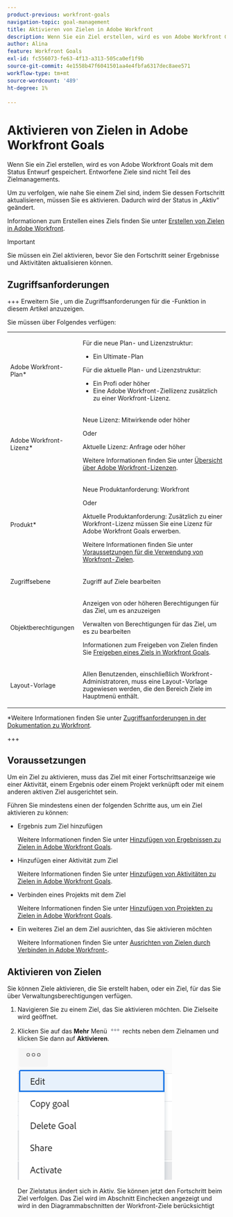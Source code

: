 ```yaml
---
product-previous: workfront-goals
navigation-topic: goal-management
title: Aktivieren von Zielen in Adobe Workfront
description: Wenn Sie ein Ziel erstellen, wird es von Adobe Workfront Goals mit dem Status Entwurf gespeichert. Entworfene Ziele sind nicht Teil des Zielmanagements.
author: Alina
feature: Workfront Goals
exl-id: fc556073-fe63-4f13-a313-505ca0ef1f9b
source-git-commit: 4e1558b47f6041501aa4e4fbfa6317dec8aee571
workflow-type: tm+mt
source-wordcount: '489'
ht-degree: 1%

---
```


# Aktivieren von Zielen in Adobe Workfront Goals

<!--Audited for P&P only: 4/2025-->

Wenn Sie ein Ziel erstellen, wird es von Adobe Workfront Goals mit dem Status Entwurf gespeichert. Entworfene Ziele sind nicht Teil des Zielmanagements.

Um zu verfolgen, wie nahe Sie einem Ziel sind, indem Sie dessen Fortschritt aktualisieren, müssen Sie es aktivieren. Dadurch wird der Status in „Aktiv“ geändert.

Informationen zum Erstellen eines Ziels finden Sie unter [Erstellen von Zielen in Adobe Workfront](../../workfront-goals/goal-management/create-goals.md).

>[!IMPORTANT]
>
>Sie müssen ein Ziel aktivieren, bevor Sie den Fortschritt seiner Ergebnisse und Aktivitäten aktualisieren können.


## Zugriffsanforderungen

+++ Erweitern Sie , um die Zugriffsanforderungen für die -Funktion in diesem Artikel anzuzeigen.

Sie müssen über Folgendes verfügen:

<table style="table-layout:auto">
<col>
</col>
<col>
</col>
<tbody>
 <tr> 
   <td role="rowheader">Adobe Workfront-Plan*</td> 
   <td> 
   <p>Für die neue Plan- und Lizenzstruktur:
  <ul><li>Ein Ultimate-Plan </li></ul>
   </p>
<p>Für die aktuelle Plan- und Lizenzstruktur: 
<ul><li> Ein Profi oder höher </li>
  <li>Eine Adobe Workfront-Ziellizenz zusätzlich zu einer Workfront-Lizenz.</li></ul></p>
   </td> 
  </tr>
 <tr>
 <td role="rowheader">Adobe Workfront-Lizenz*</td>
 <td>
 <p>Neue Lizenz: Mitwirkende oder höher</p>
 Oder
 <p>Aktuelle Lizenz: Anfrage oder höher</p> <p>Weitere Informationen finden Sie unter <a href="../../administration-and-setup/add-users/access-levels-and-object-permissions/wf-licenses.md" class="MCXref xref">Übersicht über Adobe Workfront-Lizenzen</a>.</p> </td>
 </tr>
 <tr>
 <td role="rowheader">Produkt*</td>
 <td>
  <p> Neue Produktanforderung: Workfront</p>
 <p>Oder</p>
  <p>Aktuelle Produktanforderung: Zusätzlich zu einer Workfront-Lizenz müssen Sie eine Lizenz für Adobe Workfront Goals erwerben. </p> <p>Weitere Informationen finden Sie unter <a href="../../workfront-goals/goal-management/access-needed-for-wf-goals.md" class="MCXref xref">Voraussetzungen für die Verwendung von Workfront-Zielen</a>. </p> </td>
 </tr>
 <tr>
 <td role="rowheader">Zugriffsebene</td>
 <td> <p>Zugriff auf Ziele bearbeiten</p> </td>
 </tr>
 <tr data-mc-conditions="">
 <td role="rowheader">Objektberechtigungen</td>
 <td>
  <div>
  <p>Anzeigen von oder höheren Berechtigungen für das Ziel, um es anzuzeigen</p>
  <p>Verwalten von Berechtigungen für das Ziel, um es zu bearbeiten</p>
  <p>Informationen zum Freigeben von Zielen finden Sie <a href="../../workfront-goals/workfront-goals-settings/share-a-goal.md" class="MCXref xref">Freigeben eines Ziels in Workfront Goals</a>. </p>
  </div> </td>
 </tr>
<tr>
   <td role="rowheader"><p>Layout-Vorlage</p></td>
   <td> <p>Allen Benutzenden, einschließlich Workfront-Administratoren, muss eine Layout-Vorlage zugewiesen werden, die den Bereich Ziele im Hauptmenü enthält. </p>  
</td>
  </tr>
</tbody>
</table>

*Weitere Informationen finden Sie unter [Zugriffsanforderungen in der Dokumentation zu Workfront](/help/quicksilver/administration-and-setup/add-users/access-levels-and-object-permissions/access-level-requirements-in-documentation.md).

+++

## Voraussetzungen

Um ein Ziel zu aktivieren, muss das Ziel mit einer Fortschrittsanzeige wie einer Aktivität, einem Ergebnis oder einem Projekt verknüpft oder mit einem anderen aktiven Ziel ausgerichtet sein.

Führen Sie mindestens einen der folgenden Schritte aus, um ein Ziel aktivieren zu können:

* Ergebnis zum Ziel hinzufügen

  Weitere Informationen finden Sie unter [Hinzufügen von Ergebnissen zu Zielen in Adobe Workfront Goals](../../workfront-goals/results-and-activities/add-results-to-goals.md).

* Hinzufügen einer Aktivität zum Ziel

  Weitere Informationen finden Sie unter [Hinzufügen von Aktivitäten zu Zielen in Adobe Workfront Goals](../../workfront-goals/results-and-activities/add-activities-to-goals.md).

* Verbinden eines Projekts mit dem Ziel

  Weitere Informationen finden Sie unter [Hinzufügen von Projekten zu Zielen in Adobe Workfront Goals](../results-and-activities/connect-projects-to-goals-overview.md).

* Ein weiteres Ziel an dem Ziel ausrichten, das Sie aktivieren möchten

  Weitere Informationen finden Sie unter [Ausrichten von Zielen durch Verbinden in Adobe Workfront-](../../workfront-goals/goal-alignment/align-goals-by-connecting-them.md).

## Aktivieren von Zielen

Sie können Ziele aktivieren, die Sie erstellt haben, oder ein Ziel, für das Sie über Verwaltungsberechtigungen verfügen.

1. Navigieren Sie zu einem Ziel, das Sie aktivieren möchten. Die Zielseite wird geöffnet.

1. Klicken Sie auf das **Mehr** Menü ![Mehr](../goal-management/assets/more-icon.png) rechts neben dem Zielnamen und klicken Sie dann auf **Aktivieren**.

   ![Mehr Menü erweitert](assets/more-menu-on-goal-expanded-with-activate-unshimmed.png)

   Der Zielstatus ändert sich in Aktiv. Sie können jetzt den Fortschritt beim Ziel verfolgen. Das Ziel wird im Abschnitt Einchecken angezeigt und wird in den Diagrammabschnitten der Workfront-Ziele berücksichtigt
